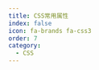```yaml
---
title: CSS常用属性
index: false
icon: fa-brands fa-css3
order: 7
category:
  - CSS
---
```


<Catalog />
